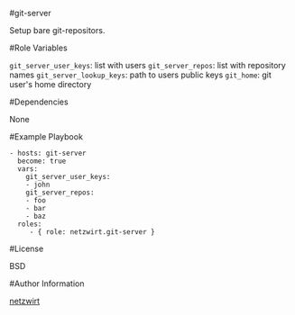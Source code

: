 #git-server

Setup bare git-repositors.

#Role Variables

`git_server_user_keys`: list with users
`git_server_repos`: list with repository names 
`git_server_lookup_keys`: path to users public keys
`git_home`: git user's home directory

#Dependencies

None

#Example Playbook


    - hosts: git-server
      become: true
      vars:
		git_server_user_keys:
		- john
		git_server_repos:
		- foo
		- bar
		- baz
      roles:
         - { role: netzwirt.git-server }


#License

BSD

#Author Information

[netzwirt](https://github.com/netzwirt)

